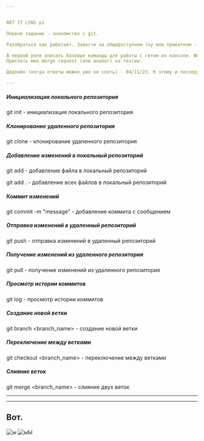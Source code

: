 ```yaml
---


RKT IT LSNS p1

Первое задание - знакомство с git.

Разобраться как работает. Завести на общедоступном (ну или приватном - для нас с тобой, милый мой) проект, где будут лежать последующие наработки.

В первой репе описать базовые команды для работы с гитом из консоли. Формат описания - md. 
Прислать мне merge request (или аналог) на review.

Дедлайн (когда ответы можно уже не слать) - 04/11/23. К этому и последующим заданиям срок дедлайна - когда задание должно быть сдано со всеми правками.

---
```


##### Инициализация локального репозитория

git init - инициализация локального репозитория

##### Клонирование удаленного репозитория

git clone <url> - клонирование удаленного репозитория

##### Добавление изменений в локальный репозиторий

git add <filename> - добавление файла в локальный репозиторий

git add . - добавление всех файлов в локальный репозиторий

##### Коммит изменений

git commit -m "message" - добавление коммита с сообщением

##### Отправка изменений в удаленный репозиторий

git push - отправка изменений в удаленный репозиторий

##### Получение изменений из удаленного репозитория

git pull - получение изменений из удаленного репозитория

##### Просмотр истории коммитов

git log - просмотр истории коммитов

##### Создание новой ветки

git branch <branch_name> - создание новой ветки

##### Переключение между ветками

git checkout <branch_name> - переключение между ветками

##### Слияние веток

git merge <branch_name> - слияние двух веток

---

***

## Вот.

![ы](https://media.tenor.com/9kpovgAyfLYAAAAC/%D1%83%D0%BF%D1%8F%D1%87%D0%BA%D0%B0-upyachka.gif)
![ыЫ](https://media.tenor.com/9kpovgAyfLYAAAAC/%D1%83%D0%BF%D1%8F%D1%87%D0%BA%D0%B0-upyachka.gif)

